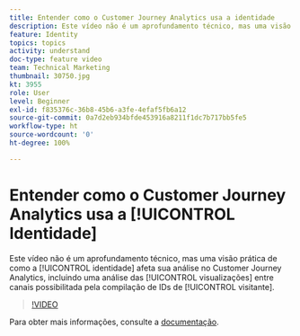 ```yaml
---
title: Entender como o Customer Journey Analytics usa a identidade
description: Este vídeo não é um aprofundamento técnico, mas uma visão prática de como a identidade afeta sua análise no Adobe Customer Journey Analytics, incluindo uma análise das visualizações entre canais possibilitada pela compilação de IDs de visitantes.
feature: Identity
topics: topics
activity: understand
doc-type: feature video
team: Technical Marketing
thumbnail: 30750.jpg
kt: 3955
role: User
level: Beginner
exl-id: f835376c-36b8-45b6-a3fe-4efaf5fb6a12
source-git-commit: 0a7d2eb934bfde453916a8211f1dc7b717bb5fe5
workflow-type: ht
source-wordcount: '0'
ht-degree: 100%

---
```


# Entender como o Customer Journey Analytics usa a [!UICONTROL Identidade]

Este vídeo não é um aprofundamento técnico, mas uma visão prática de como a [!UICONTROL identidade] afeta sua análise no Customer Journey Analytics, incluindo uma análise das [!UICONTROL visualizações] entre canais possibilitada pela compilação de IDs de [!UICONTROL visitante].

>[!VIDEO](https://video.tv.adobe.com/v/30750/?learn=on&quality=12)

Para obter mais informações, consulte a [documentação](https://experienceleague.adobe.com/docs/analytics-platform/using/cja-landing.html?lang=pt-BR).
